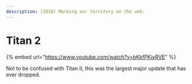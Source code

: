 ```yaml
---
description: (2018) Marking our territory on the web.
---
```


# Titan 2

{% embed url="https://www.youtube.com/watch?v=bKkfPKiyRVE" %}

Not to be confused with Titan II, this was the largest major update that has ever dropped.

